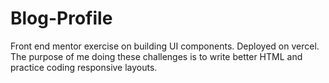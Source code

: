 # Blog-Profile
Front end mentor exercise on building UI components.
Deployed on vercel.
The purpose of me doing these challenges is to write better HTML and practice coding responsive layouts.
